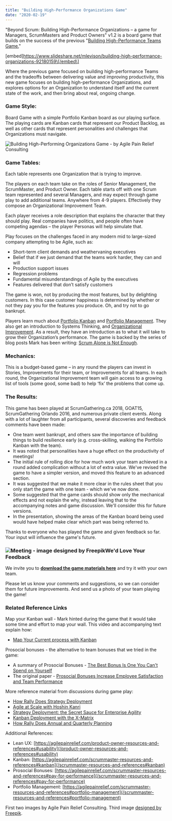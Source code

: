```yaml
---
title: "Building High-Performance Organizations Game"
date: "2020-02-19"
---
```


"Beyond Scrum: Building High-Performance Organizations – a game for Managers, ScrumMasters and Product Owners" v1.2 is a board game that builds on the success of the previous "[Building High-Performance Teams Game.](/blog/welcome-to-the-high-performance-teams-game.html)"

\[embed\]https://www.slideshare.net/mlevison/building-high-performance-organizations-92180159\[/embed\]

Where the previous game focused on building high-performance Teams and the tradeoffs between delivering value and improving productivity, this new game focuses on building high-performance Organizations, and explores options for an Organization to understand itself and the current state of the work, and then bring about real, ongoing change.

### Game Style:

Board Game with a simple Portfolio Kanban board as our playing surface. The playing cards are Kanban cards that represent our Product Backlog, as well as other cards that represent personalities and challenges that Organizations must navigate.

![Building High-Performing Organizations Game - by Agile Pain Relief Consulting](src/content/page/building-high-performance-organizations-game/images/High-Performing-Organizations-Game-Board-small.jpg)

### Game Tables:

Each table represents one Organization that is trying to improve.

The players on each team take on the roles of Senior Management, the ScrumMaster, and Product Owner. Each table starts off with one Scrum team represented and several Managers, and may expect through game play to add additional teams. Anywhere from 4-9 players. Effectively they compose an Organizational Improvement Team.

Each player receives a role description that explains the character that they should play. Real companies have politics, and people often have competing agendas – the player Personas will help simulate that.

Play focuses on the challenges faced in any modern mid to large-sized company attempting to be Agile, such as:

- Short-term client demands and weathervaning executives
- Belief that if we just demand that the teams work harder, they can and will
- Production support issues
- Regression problems
- Fundamental misunderstandings of Agile by the executives
- Features delivered that don’t satisfy customers

The game is won, not by producing the most features, but by delighting customers. In this case customer happiness is determined by whether or not they pay you for the features you produce. Oh, and try not to go bankrupt.

Players learn much about [Portfolio Kanban](/blog/kanban-portfolio-view.html) and [Portfolio Management](/blog/portfolio-management.html). They also get an introduction to Systems Thinking, and [Organizational Improvement](/blog/taking-organizational-improvement-with-scrum-seriously.html). As a result, they have an introduction as to what it will take to grow their Organization’s performance. The game is backed by the series of blog posts Mark has been writing: [Scrum Alone is Not Enough](/blog/scrum-alone-is-not-enough.html).

### Mechanics:

This is a budget-based game – in any round the players can invest in Stories, Improvements for their team, or Improvements for all teams. In each round, the Organizational Improvement team will gain access to a growing list of tools (some good, some bad) to help ‘fix’ the problems that come up.

### The Results:

This game has been played at ScrumGathering.ca 2018, GOAT15, ScrumGathering Orlando 2016, and numerous private client events. Along with a lot of laughter from all participants, several discoveries and feedback comments have been made:

- One team went bankrupt, and others saw the importance of building things to build resilience early (e.g. cross-skilling, walking the Portfolio Kanban with the team).
- It was noted that personalities have a huge effect on the productivity of meetings!
- The initial rule of rolling dice for how much work your team achieved in a round added complication without a lot of extra value. We've revised the game to have a simpler version, and moved this feature to an advanced section.
- It was suggested that we make it more clear in the rules sheet that you only start the game with one team - which we've now done.
- Some suggested that the game cards should show only the mechanical effects and not explain the why, instead leaving that to the accompanying notes and game discussion. We'll consider this for future versions.
- In the presentation, showing the areas of the Kanban board being used would have helped make clear which part was being referred to.

Thanks to everyone who has played the game and given feedback so far. Your input will influence the game's future.

### ![Meeting - image designed by Freepik](src/content/page/building-high-performance-organizations-game/images/meeting_13-300x300-1.jpg)We'd Love Your Feedback

We invite you to **[download the game materials here](https://www.dropbox.com/sh/tix67rrzry8mqek/AACAZ_DdsiR4eTZVRmPHhDMpa?dl=0)** and try it with your own team.

Please let us know your comments and suggestions, so we can consider them for future improvements. And send us a photo of your team playing the game!

### Related Reference Links

Map your Kanban wall - Mark hinted during the game that it would take some time and effort to map your wall. This video and accompanying text explain how:

- [Map Your Current process with Kanban](https://blog.planview.com/6-benefits-of-kanban-for-project-management/)

Prosocial bonuses - the alternative to team bonuses that we tried in the game:

- A summary of Prosocial Bonuses - [The Best Bonus Is One You Can't Spend on Yourself](https://www.bloomberg.com/news/articles/2013-05-15/the-best-bonus-is-one-you-cant-spend-on-yourself)
- The original paper - [Prosocial Bonuses Increase Employee Satisfaction and Team Performance](https://www.hbs.edu/faculty/Pages/item.aspx?num=44800)

More reference material from discussions during game play:

- [How Rally Does Strategy Deployment](https://www.broadcom.com/products/software/value-stream-management/rally)
- [Agile at Scale with Hoshin Kanri](https://www.infoq.com/news/2014/11/agile-hoshin-kanri/)
- [Strategy Deployment: the Secret Sauce for Enterprise Agility](https://www.slideshare.net/kjscotland/strategy-deployment-the-secret-sauce-for-enterprise-agility-50316137?qid=6ac018d8-b135-45fa-b4b0-b7fd73819830&v=default&b=&from_search=1)
- [Kanban Deployment with the X-Matrix](https://availagility.co.uk/2015/07/31/kanban-deployment-with-the-x-matrix/)
- [How Rally Does Annual and Quarterly Planning](https://www.broadcom.com/products/software/value-stream-management/rally)

Additional References:

- Lean UX: [https://agilepainrelief.com/product-owner-resources-and-references#usability](/product-owner-resources-and-references#usability)
- Kanban: [https://agilepainrelief.com/scrummaster-resources-and-references#kanban](/scrummaster-resources-and-references#kanban)
- Prosocial Bonuses: [https://agilepainrelief.com/scrummaster-resources-and-references#pay-for-performance](/scrummaster-resources-and-references#pay-for-performance)
- Portfolio Management: [https://agilepainrelief.com/scrummaster-resources-and-references#portfolio-management](/scrummaster-resources-and-references#portfolio-management)

First two images by Agile Pain Relief Consulting. Third image [designed by Freepik](https://www.freepik.com/premium-vector/business-group-meeting_723250.htm).
